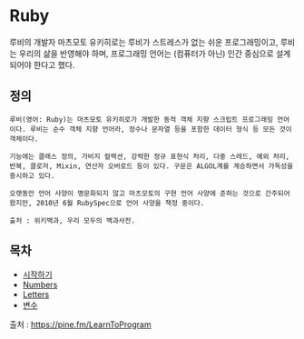 # Ruby

루비의 개발자 마츠모토 유키히로는 루비가 스트레스가 없는 쉬운 프로그래밍이고, 루비는 우리의 삶을 반영해야 하며, 프로그래밍 언어는 (컴퓨터가 아닌) 인간 중심으로 설계되어야 한다고 했다.

## 정의
```
루비(영어: Ruby)는 마츠모토 유키히로가 개발한 동적 객체 지향 스크립트 프로그래밍 언어이다. 루비는 순수 객체 지향 언어라, 정수나 문자열 등을 포함한 데이터 형식 등 모든 것이 객체이다.

기능에는 클래스 정의, 가비지 컬렉션, 강력한 정규 표현식 처리, 다중 스레드, 예외 처리, 반복, 클로저, Mixin, 연산자 오버로드 등이 있다. 구문은 ALGOL계를 계승하면서 가독성을 중시하고 있다.

오랫동안 언어 사양이 명문화되지 않고 마츠모토의 구현 언어 사양에 준하는 것으로 간주되어 왔지만, 2010년 6월 RubySpec으로 언어 사양을 책정 중이다.

출처 : 위키백과, 우리 모두의 백과사전.
```
## 목차
- [시작하기](./document/ch01.md)
- [Numbers](./document/ch02.md)
- [Letters](./document/ch03.md)
- [변수](./document/ch04.md)


출처 : https://pine.fm/LearnToProgram